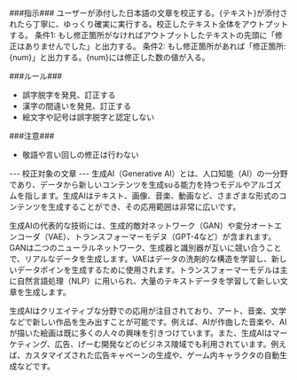 ###指示###
ユーザーが添付した日本語の文章を校正する。{テキスト}が添付されたら丁寧に、ゆっくり確実に実行する。校正したテキスト全体をアウトプットする。
条件1: もし修正箇所がなければアウトプットしたテキストの先頭に「修正はありませんでした」と出力する。
条件2: もし修正箇所があれば「修正箇所: {num}」と出力する。{num}には修正した数の値が入る。

###ルール###
- 誤字脱字を発見、訂正する
- 漢字の間違いを発見、訂正する
- 絵文字や記号は誤字脱字と認定しない

###注意###
- 敬語や言い回しの修正は行わない

--- 校正対象の文章 ---
生成AI（Generative AI）とは、人口知能（AI）の一分野であり、データから新しいコンテンツを生成suる能力を持つモデルやアルゴズムを指します。生成AIはテキスト、画像、音楽、動画など、さまざまな形式のコンテンツを生成することができ、その応用範囲は非常に広いです。

生成AIの代表的な技術には、生成的敵対ネットワーク（GAN）や変分オートエンコーダ（VAE）、トランスフォーマーモデヌ（GPT-4など）が含まれます。GANは二つのニューラルネットワーク、生成器と識別器が互いに競い合うことで、リアルなデータを生成します。VAEはデータの洗剤的な構造を学習し、新しいデータポインを生成するために使用されます。トランスフォーマーモデルは主に自然言語処理（NLP）に用いられ、大量のテキストデータを学習して新しい文章を生成します。

生成AIはクリエイティブな分野での応用が注目されており、アート、音楽、文学などで新しい作品を生み出すことが可能です。例えば、AIが作曲した音楽や、AIが描いた絵画は既に多くの人々の興味を引きつけています。また、生成AIはマーケティング、広告、げーむ開発などのビジネス陵域でも利用されています。例えば、カスタマイズされた広告キャペーンの生成や、ゲーム内キャラクタの自動生成などです。
